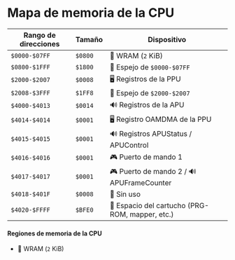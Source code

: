 # Mapa de memoria de la CPU

| Rango de direcciones | Tamaño  | Dispositivo                                     |
| -------------------- | ------- | ----------------------------------------------- |
| `$0000-$07FF`        | `$0800` | 🐏 WRAM (`2` KiB)                               |
| `$0800-$1FFF`        | `$1800` | 🚽 Espejo de `$0000-$07FF`                      |
| `$2000-$2007`        | `$0008` | 🖥️ Registros de la PPU                          |
| `$2008-$3FFF`        | `$1FF8` | 🚽 Espejo de `$2000-$2007`                      |
| `$4000-$4013`        | `$0014` | 🔊 Registros de la APU                          |
| `$4014-$4014`        | `$0001` | 🖥️ Registro OAMDMA de la PPU                    |
| `$4015-$4015`        | `$0001` | 🔊 Registros APUStatus / APUControl             |
| `$4016-$4016`        | `$0001` | 🎮 Puerto de mando 1                            |
| `$4017-$4017`        | `$0001` | 🎮 Puerto de mando 2 / 🔊 APUFrameCounter       |
| `$4018-$401F`        | `$0008` | 🧸 Sin uso                                      |
| `$4020-$FFFF`        | `$BFE0` | 💾 Espacio del cartucho (PRG-ROM, mapper, etc.) |

#### Regiones de memoria de la CPU

- 🐏 WRAM (`2` KiB)
